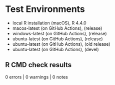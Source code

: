 # Test Environments
* local R installation (macOS), R 4.4.0
* macos-latest (on GitHub Actions), (release)
* windows-latest (on GitHub Actions), (release)
* ubuntu-latest (on GitHub Actions), (release)
* ubuntu-latest (on GitHub Actions), (old release)
* ubuntu-latest (on GitHub Actions), (devel)

## R CMD check results

0 errors | 0 warnings | 0 notes
